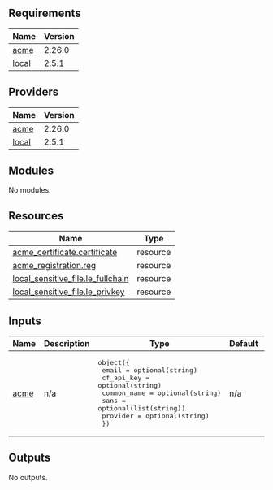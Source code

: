 <!-- BEGIN_TF_DOCS -->
## Requirements

| Name | Version |
|------|---------|
| <a name="requirement_acme"></a> [acme](#requirement\_acme) | 2.26.0 |
| <a name="requirement_local"></a> [local](#requirement\_local) | 2.5.1 |

## Providers

| Name | Version |
|------|---------|
| <a name="provider_acme"></a> [acme](#provider\_acme) | 2.26.0 |
| <a name="provider_local"></a> [local](#provider\_local) | 2.5.1 |

## Modules

No modules.

## Resources

| Name | Type |
|------|------|
| [acme_certificate.certificate](https://registry.terraform.io/providers/vancluever/acme/2.26.0/docs/resources/certificate) | resource |
| [acme_registration.reg](https://registry.terraform.io/providers/vancluever/acme/2.26.0/docs/resources/registration) | resource |
| [local_sensitive_file.le_fullchain](https://registry.terraform.io/providers/hashicorp/local/2.5.1/docs/resources/sensitive_file) | resource |
| [local_sensitive_file.le_privkey](https://registry.terraform.io/providers/hashicorp/local/2.5.1/docs/resources/sensitive_file) | resource |

## Inputs

| Name | Description | Type | Default | Required |
|------|-------------|------|---------|:--------:|
| <a name="input_acme"></a> [acme](#input\_acme) | n/a | <pre>object({<br>    email       = optional(string)<br>    cf_api_key  = optional(string)<br>    common_name = optional(string)<br>    sans        = optional(list(string))<br>    provider    = optional(string)<br>  })</pre> | n/a | yes |

## Outputs

No outputs.
<!-- END_TF_DOCS -->